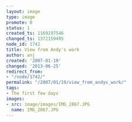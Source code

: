 ```yaml
---
layout: image
type: image
promote: 0
status: 1
created_ts: 1169197546
changed_ts: 1372159495
node_id: 1742
title: View from Andy's work
author: anj
created: '2007-01-19'
changed: '2013-06-25'
redirect_from:
- "/node/1742/"
permalink: "/2007/01/19/view_from_andys_work/"
tags:
- The first few days
images:
- src: image/images/IMG_2867.JPG
  name: IMG_2867.JPG
---
```


